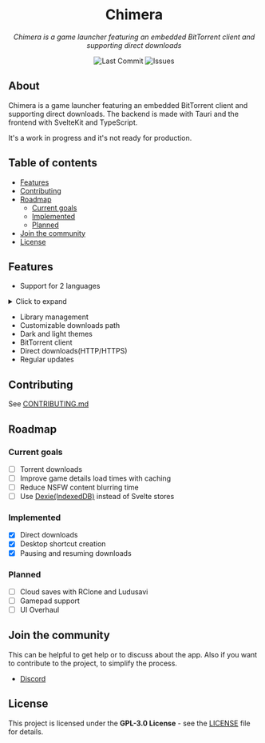 <div align="center">
    <h1>Chimera</h1>
    <p><em>Chimera is a game launcher featuring an embedded BitTorrent client and supporting direct downloads</em></p>
    <p>
        <img src="https://img.shields.io/github/last-commit/aryxst/chimera" alt="Last Commit">
        <img src="https://img.shields.io/github/issues-raw/aryxst/chimera" alt="Issues">
</div>

## About

Chimera is a game launcher featuring an embedded BitTorrent client and supporting direct downloads. The backend is made with Tauri and the frontend with SvelteKit and TypeScript.

It's a work in progress and it's not ready for production.

## Table of contents

- [Features](#features)
- [Contributing](#contributing)
- [Roadmap](#roadmap)
  - [Current goals](#current-goals)
  - [Implemented](#implemented)
  - [Planned](#planned)
- [Join the community](#join-the-community)
- [License](#license)

## Features

- Support for 2 languages
<details>
<summary>Click to expand</summary>

- English
- Italian
</details>

- Library management
- Customizable downloads path
- Dark and light themes
- BitTorrent client
- Direct downloads(HTTP/HTTPS)
- Regular updates

## Contributing

See [CONTRIBUTING.md](CONTRIBUTING.md)

## Roadmap

### Current goals

- [ ] Torrent downloads
- [ ] Improve game details load times with caching
- [ ] Reduce NSFW content blurring time
- [ ] Use [Dexie(IndexedDB)](https://dexie.org/) instead of Svelte stores

### Implemented

- [x] Direct downloads
- [x] Desktop shortcut creation
- [x] Pausing and resuming downloads

### Planned

- [ ] Cloud saves with RClone and Ludusavi
- [ ] Gamepad support
- [ ] UI Overhaul

## Join the community

This can be helpful to get help or to discuss about the app. Also if you want to contribute to the project, to simplify the process.

- [Discord][DISCORD_INVITE_LINK]

## License

This project is licensed under the **GPL-3.0 License** - see the [LICENSE](LICENSE) file for details.

[DISCORD_INVITE_LINK]: https://discord.gg/Ffk49A7z9F

